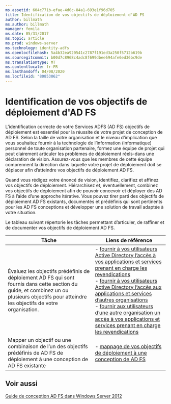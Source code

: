 ```yaml
---
ms.assetid: 604c771b-efae-4d0c-84a1-693e1f96d705
title: Identification de vos objectifs de déploiement d'AD FS
author: billmath
ms.author: billmath
manager: femila
ms.date: 05/31/2017
ms.topic: article
ms.prod: windows-server
ms.technology: identity-adfs
ms.openlocfilehash: 5a4b32ea920541c2787f191ed3a250f5712b619b
ms.sourcegitcommit: b00d7c8968c4adc8f699dbee694afe6ed36bc9de
ms.translationtype: MT
ms.contentlocale: fr-FR
ms.lasthandoff: 04/08/2020
ms.locfileid: "80853062"
---
```

# <a name="identifying-your-ad-fs-deployment-goals"></a>Identification de vos objectifs de déploiement d'AD FS

L’identification correcte de votre Services ADFS \(AD FS\) objectifs de déploiement est essentiel pour la réussite de votre projet de conception de AD FS. Selon la taille de votre organisation et le niveau d’implication que vous souhaitez fournir à la technologie de l’information \(informatique\) personnel de toute organisation partenaire, formez une équipe de projet qui peut clairement articuler les problèmes de déploiement réels\-dans une déclaration de vision. Assurez-vous que les membres de cette équipe comprennent la direction dans laquelle votre projet de déploiement doit se déplacer afin d’atteindre vos objectifs de déploiement AD FS.  
  
Quand vous rédigez votre énoncé de vision, identifiez, clarifiez et affinez vos objectifs de déploiement. Hiérarchisez et, éventuellement, combinez vos objectifs de déploiement afin de pouvoir concevoir et déployer des AD FS à l’aide d’une approche itérative. Vous pouvez tirer parti des objectifs de déploiement AD FS existants, documentés et prédéfinis qui sont pertinents pour les AD FS conceptions et développer une solution de travail adaptée à votre situation.  
  
Le tableau suivant répertorie les tâches permettant d’articuler, de raffiner et de documenter vos objectifs de déploiement AD FS.  
  
|Tâche|Liens de référence|  
|--------|-------------------|  
|Évaluez les objectifs prédéfinis de déploiement AD FS qui sont fournis dans cette section du guide, et combinez un ou plusieurs objectifs pour atteindre les objectifs de votre organisation.|-   [fournir à vos utilisateurs Active Directory l’accès à vos applications et services prenant en charge les revendications](Provide-Your-Active-Directory-Users-Access-to-Your-Claims-Aware-Applications-and-Services.md)<br />-   [fournir à vos utilisateurs Active Directory l’accès aux applications et services d’autres organisations](Provide-Your-Active-Directory-Users-Access-to-the-Applications-and-Services-of-Other-Organizations.md)<br />-   [fournir aux utilisateurs d’une autre organisation un accès à vos applications et services prenant en charge les revendications](Provide-Users-in-Another-Organization-Access-to-Your-Claims-Aware-Applications-and-Services.md)|  
|Mapper un objectif ou une combinaison de l’un des objectifs prédéfinis de AD FS de déploiement à une conception de AD FS existante|-   [mappage de vos objectifs de déploiement à une conception de AD FS](Mapping-Your-Deployment-Goals-to-an-AD-FS-Design.md)|  
  
## <a name="see-also"></a>Voir aussi
[Guide de conception AD FS dans Windows Server 2012](AD-FS-Design-Guide-in-Windows-Server-2012.md)

